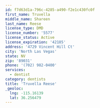 ```yaml
---
id: f7d63d1a-796c-4285-a490-f2e1c430fc0f
first_name: Truvella
middle_name: Shareen
last_name: Reese
license_type: DMD
license_number: '5577'
license_status: Active
license_expiration: '42185'
address: '4729 Vincent Hill Ct'
city: 'North Las Vegas'
state: NV
zip: '89031'
phone: '(702) 982-0400'
services:
  - dentist
category: dentists
title: 'Truvella Reese'
_geoloc:
  lng: -115.16139
  lat: 36.256479
---
```

